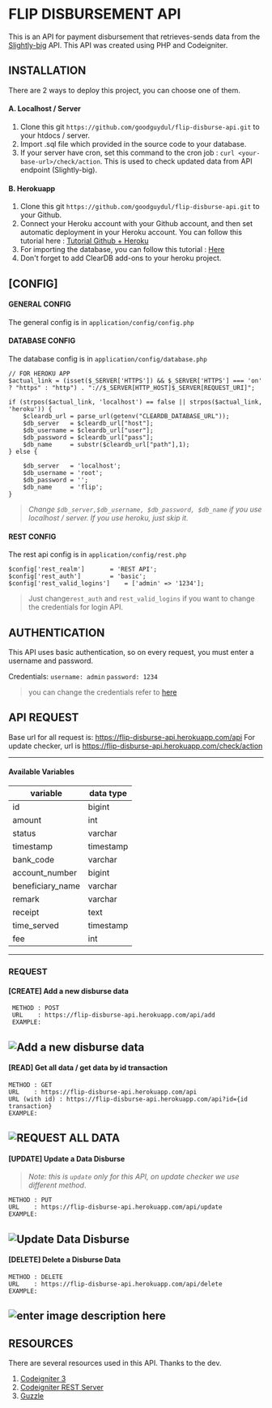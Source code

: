 
# FLIP DISBURSEMENT API

This is an API for payment disbursement that retrieves-sends data from the [Slightly-big](https://gist.github.com/luqmansungkar/9512940cac53f53bb4a024a1e5f70ef7) API. This API was created using PHP and Codeigniter.


## INSTALLATION

There are 2 ways to deploy this project, you can choose one of them.

#### A. Localhost / Server
1. Clone this git `https://github.com/goodguydul/flip-disburse-api.git` to your htdocs / server.
2. Import .sql file which provided in the source code to your database.
3. If your server have cron, set this command to the cron job :
	`curl <your-base-url>/check/action`. 
	This is used to check updated data from API endpoint (Slightly-big).

#### B. Herokuapp
1. Clone this git `https://github.com/goodguydul/flip-disburse-api.git` to your Github.
2. Connect your Heroku account with your Github account, and then set automatic deployment in your Heroku account. You can follow this tutorial here : [Tutorial Github + Heroku](https://devcenter.heroku.com/articles/github-integration)
3. For importing the database, you can follow this tutorial : [Here](https://medium.com/@michaeltendossemwanga/import-mysql-database-to-heroku-with-one-command-import-db-sql-a932d720c82b)
4. Don't forget to add ClearDB add-ons to your heroku project.

## [CONFIG]
#### GENERAL CONFIG
The general config is in `application/config/config.php`

#### DATABASE CONFIG
The database config is in `application/config/database.php`
```
// FOR HEROKU APP
$actual_link = (isset($_SERVER['HTTPS']) && $_SERVER['HTTPS'] === 'on' ? "https" : "http") . "://$_SERVER[HTTP_HOST]$_SERVER[REQUEST_URI]";

if (strpos($actual_link, 'localhost') == false || strpos($actual_link, 'heroku')) {
	$cleardb_url = parse_url(getenv("CLEARDB_DATABASE_URL"));
	$db_server   = $cleardb_url["host"];
	$db_username = $cleardb_url["user"];
	$db_password = $cleardb_url["pass"];
	$db_name     = substr($cleardb_url["path"],1);
} else {
	
	$db_server   = 'localhost';
	$db_username = 'root';
	$db_password = '';
	$db_name     = 'flip';
}
```
> *Change `$db_server,$db_username, $db_password, $db_name` if you use localhost / server. If you use heroku, just skip it.*

#### REST CONFIG
The rest api config is in `application/config/rest.php`
```
$config['rest_realm'] 		= 'REST API';
$config['rest_auth'] 		= 'basic';
$config['rest_valid_logins'] 	= ['admin' => '1234'];
```

> Just change`rest_auth` and `rest_valid_logins` if you want to change the credentials for login API.

## AUTHENTICATION

This API uses basic authentication, so on every request, you must enter a username and password.

Credentials:
 `username: admin`
 `password: 1234`

> you can change the credentials refer to [here](#rest-config)

 

## API REQUEST
 
 Base url for all request is: https://flip-disburse-api.herokuapp.com/api
 For update checker, url is https://flip-disburse-api.herokuapp.com/check/action
 
 ---
 
#### Available Variables

| variable | data type |
|--|--|
| id | bigint |
| amount | int | 
| status | varchar | 
| timestamp | timestamp | 
| bank_code | varchar | 
| account_number | bigint | 
| beneficiary_name | varchar | 
| remark | varchar | 
| receipt | text | 
| time_served | timestamp | 
| fee | int |

---
### REQUEST

#### [CREATE] Add a new disburse data
 ```
  METHOD : POST 
  URL    : https://flip-disburse-api.herokuapp.com/api/add
  EXAMPLE:
 ```
 ![Add a new disburse data](https://i.ibb.co/6F9zFyc/Screenshot-2.png)
 ---
#### [READ] Get all data / get data by id transaction
  ```
  METHOD : GET
  URL    : https://flip-disburse-api.herokuapp.com/api
  URL (with id) : https://flip-disburse-api.herokuapp.com/api?id={id transaction}
  EXAMPLE:
  ```
  ![REQUEST ALL DATA](https://i.ibb.co/7vDJrn0/Screenshot-1.png)
  ---
#### [UPDATE] Update a Data Disburse
 
> *Note: this is `update` only for this API, on update checker we use different method*.

  ```
  METHOD : PUT
  URL    : https://flip-disburse-api.herokuapp.com/api/update
  EXAMPLE:
  ```
  ![Update Data Disburse](https://i.ibb.co/ZLq7Mv3/Screenshot-3.png)
 ---
#### [DELETE] Delete a Disburse Data 
 
  ```
  METHOD : DELETE
  URL    : https://flip-disburse-api.herokuapp.com/api/delete
  EXAMPLE:
  ```
  ![enter image description here](https://i.ibb.co/tYW5qBz/Screenshot-4.png)
 ---
## RESOURCES

There are several resources used in this API. Thanks to the dev.

1. [Codeigniter 3](https://codeigniter.com)
2. [Codeigniter REST Server](https://github.com/chriskacerguis/codeigniter-restserver)
3. [Guzzle](https://github.com/guzzle/guzzle)


